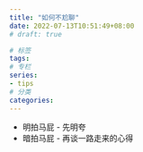 ```yaml
---
title: "如何不尬聊"
date: 2022-07-13T10:51:49+08:00
# draft: true

# 标签
tags:
# 专栏
series:
- tips
# 分类
categories:
---
```


- 明拍马屁 - 先明夸
- 暗拍马屁 - 再谈一路走来的心得